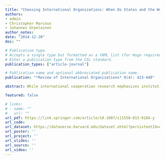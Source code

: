 ```yaml
---
title: "Choosing International Organizations: When Do States and the World Bank Collaborate on Environmental Projects?"
authors:
- admin
- Christopher Marcoux
- Johannes Urpelainen
author_notes:
date: "2014-12-20"
doi: ""

# Publication type.
# Accepts a single type but formatted as a YAML list (for Hugo requirements).
# Enter a publication type from the CSL standard.
publication_types: ["article-journal"]

# Publication name and optional abbreviated publication name.
publication: "*Review of International Organizations* 9(4): 413-440"

abstract: While international cooperation research emphasizes institutional design, states mostly interact with existing organizations. How do states choose organizations for cooperation? We develop a theory of agency choice for development projects, emphasizing the importance of domestic institutions, the scope of cooperation, and the resources of the implementing agency. If states are to cooperate with funding agencies that have abundant resources, such as the World Bank, they must accept more stringent conditions on project implementation. We argue states accept the stringent conditions that resourceful organizations demand if the public goods from project implementation are highly valuable. Empirically, this is the case for democratic states, large projects, and projects that produce national instead of global public goods. We test this theory using data on 2882 Global Environment Facility (GEF) projects, 1991–2011. The GEF offers an ideal case because various implementing agencies are responsible for the actual projects. States implement projects in collaboration with the World Bank, which has the most expertise and resources among the GEF’s implementing agencies, if their regime type is democracy, the project size is large, and the benefits are primarily national. Qualitative evidence sheds light on causal mechanisms.

featured: false

# links:
# - name: ""
#   url: ""
url_pdf: https://link.springer.com/article/10.1007/s11558-013-9184-y
url_code: 
url_dataset: https://dataverse.harvard.edu/dataset.xhtml?persistentId=doi:10.7910/DVN/JIQLHT
url_poster: ''
url_project: ''
url_slides: ''
url_source: ''
url_video: ''
---
```




